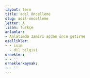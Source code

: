 ```yaml
---
layout: term
title: adıl öncelleme
slug: adil-oncelleme
letter: A
lisan: Türkçe
anlamlar:
- Anlatımda zamiri addan önce getirme
ozellikler:
- - isim
  - dil bilgisi
ornekler:
- - ''
orneklerkaynak:
- - ''
---
```

